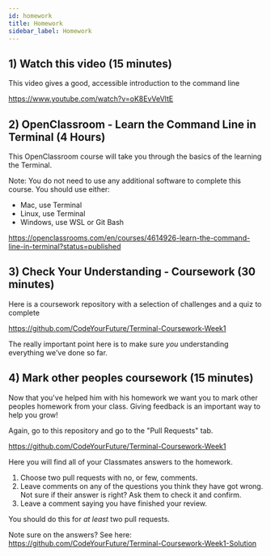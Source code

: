 ```yaml
---
id: homework
title: Homework
sidebar_label: Homework
---
```


## 1) Watch this video (15 minutes)

This video gives a good, accessible introduction to the command line

https://www.youtube.com/watch?v=oK8EvVeVltE

## 2) OpenClassroom - Learn the Command Line in Terminal (4 Hours)

This OpenClassroom course will take you through the basics of the learning the Terminal.

Note: You do not need to use any additional software to complete this course. You should use either:

- Mac, use Terminal
- Linux, use Terminal
- Windows, use WSL or Git Bash

https://openclassrooms.com/en/courses/4614926-learn-the-command-line-in-terminal?status=published

## 3) Check Your Understanding - Coursework (30 minutes)

Here is a coursework repository with a selection of challenges and a quiz to complete

https://github.com/CodeYourFuture/Terminal-Coursework-Week1

The really important point here is to make sure _you_ understanding everything we've done so far.

## 4) Mark other peoples coursework (15 minutes)

Now that you've helped him with his homework we want you to mark other peoples homework from your class. Giving feedback is an important way to help you grow!

Again, go to this repository and go to the "Pull Requests" tab.

https://github.com/CodeYourFuture/Terminal-Coursework-Week1

Here you will find all of your Classmates answers to the homework.

1. Choose two pull requests with no, or few, comments.
2. Leave comments on any of the questions you think they have got wrong. Not sure if their answer is right? Ask them to check it and confirm.
3. Leave a comment saying you have finished your review.

You should do this for _at least_ two pull requests.

Note sure on the answers? See here: https://github.com/CodeYourFuture/Terminal-Coursework-Week1-Solution
